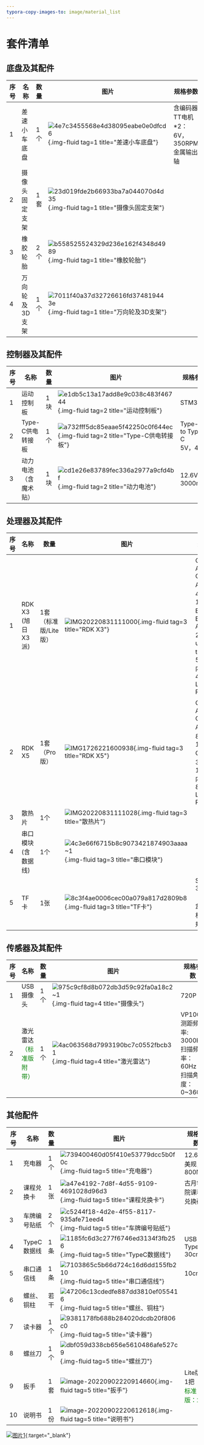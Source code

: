 ```yaml
---
typora-copy-images-to: image/material_list
---
```


# **套件清单**




## **底盘及其配件**

| 序号 | 名称           | 数量 | 图片                                                         | 规格参数                                      |
| ---- | -------------- | ---- | ------------------------------------------------------------ | --------------------------------------------- |
| 1    | 差速小车底盘   | 1个  | ![4e7c3455568e4d38095eabe0e0dfcd6](../assets/img/material_list/4e7c3455568e4d38095eabe0e0dfcd6.jpg){.img-fluid tag=1 title="差速小车底盘"} | 含编码器TT电机*2：<br />6V，350RPM 金属输出轴 |
| 2    | 摄像头固定支架 | 1套  | ![23d019fde2b66933ba7a044070d4d35](../assets/img/material_list/23d019fde2b66933ba7a044070d4d35.jpg){.img-fluid tag=1 title="摄像头固定支架"} |                                               |
| 3    | 橡胶轮胎       | 2个  | ![b558525524329d236e162f4348d4989](../assets/img/material_list/b558525524329d236e162f4348d4989.jpg){.img-fluid tag=1 title="橡胶轮胎"} |                                               |
| 4    | 万向轮及3D支架 | 1个  | ![7011f40a37d32726616fd374819443e](../assets/img/material_list/7011f40a37d32726616fd374819443e.jpg){.img-fluid tag=1 title="万向轮及3D支架"} |                                               |



## **控制器及其配件**

| 序号 | 名称                       | 数量 | 图片                                                         | 规格参数                     |
| ---- | -------------------------- | ---- | ------------------------------------------------------------ | ---------------------------- |
| 1    | 运动控制板                 | 1块  | ![e1db5c13a17add8e9c038c483f46744](../assets/img/material_list/e1db5c13a17add8e9c038c483f46744.jpg){.img-fluid tag=2 title="运动控制板"} | STM32F1                      |
| 2    | Type-C供电转接板           | 1个  | ![a732fff5dc85eaae5f42250c0f644ec](../assets/img/material_list/a732fff5dc85eaae5f42250c0f644ec.jpg){.img-fluid tag=2 title="Type-C供电转接板"} | Type-C to Type-C<br />5V，4A |
| 3    | 动力电池<br />（含魔术贴） | 1块  | ![cd1e26e83789fec336a2977a9cfd4bf](../assets/img/material_list/cd1e26e83789fec336a2977a9cfd4bf.jpg){.img-fluid tag=2 title="动力电池"} | 12.6V，3000mah               |



## **处理器及其配件**

| 序号 | 名称                       | 数量 | 图片                                                         | 规格参数                                                     |
| ---- | -------------------------- | ---- | ------------------------------------------------------------ | ------------------------------------------------------------ |
| 1    | RDK X3<br />(旭日X3派)    | 1套（标准版/Lite版）  | ![IMG20220831111000](../assets/img/material_list/1694570098250.jpg){.img-fluid tag=3 title="RDK X3"} | CPU：ARM Cortex-A53，4\*Core，1.5GHZ<br />BPU：Bernoulli Arch, 2*Core，up to1.0G，5Tops<br />内存：4GB LPDDR4 RAM |
| 2    | RDK X5<br />    | 1套（Pro版）  | ![IMG1726221600938](../assets/img/material_list/rdkx5.jpg){.img-fluid tag=3 title="RDK X5"} | CPU：ARM Cortex-A55，8\*Core，1.5GHZ<br />GPU：32flops，10Tops<br />内存：8GB LPDDR4 RAM |
| 3    | 散热片                       | 1个  | ![IMG20220831111028](../assets/img/material_list/IMG20220831111028.jpg){.img-fluid tag=3 title="散热片"}                                              ||
| 4    |  串口模块(含数据线)     | 1个  | ![4c3e66f6715b8c9073421874903aaaa~1](../assets/img/material_list/4c3e66f6715b8c9073421874903aaaa.jpg){.img-fluid tag=3 title="串口模块"} |   |
| 5    | TF卡 | 1张  | ![8c3f4ae0006cec00a079a817d2809b8](../assets/img/material_list/8c3f4ae0006cec00a079a817d2809b8.jpg){.img-fluid tag=3 title="TF卡"} | SanDisk 32GB<br />（塑料/纸盒包装随机发货，规格相同）        |



## **传感器及其配件**

| 序号 | 名称                                                         | 数量 | 图片                                                         | 规格参数                                                     |
| ---- | ------------------------------------------------------------ | ---- | ------------------------------------------------------------ | ------------------------------------------------------------ | 
| 1    | USB 摄像头                                                       | 1个  | ![975c9cf8d8b072db3d59c92fa0a18c2~1](../assets/img/material_list/975c9cf8d8b072db3d59c92fa0a18c2.jpg){.img-fluid tag=4 title="摄像头"} | 720P<br />                                        |                  |
| 2    | 激光雷达<br /><font color='green'>（标准版附带）</font>      | 1个  | ![4ac063568d7993190bc7c0552fbcb31](../assets/img/material_list/4ac063568d7993190bc7c0552fbcb31.jpg){.img-fluid tag=4 title="激光雷达"} | VP100L <br />测距频率: 3000HZ<br />扫描频率：60Hz<br />扫描角度：0~360°<br />|                                                             |



## **其他配件**

| 序号 | 名称                                                    | 数量 | 图片                                                         | 规格参数                                                |
| ---- | ------------------------------------------------------- | ---- | ------------------------------------------------------------ | ------------------------------------------------------- |
| 1    | 充电器                                                  | 1个  | ![739400460d05f410e53779dcc5b0f0c](../assets/img/material_list/739400460d05f410e53779dcc5b0f0c.jpg){.img-fluid tag=5 title="充电器"} | 12.6V，美规，800MA                                      |
| 2    | 课程兑换卡                                              | 1张  | ![a47e4192-7d8f-4d55-9109-4691028d96d3](../assets/img/material_list/a47e4192-7d8f-4d55-9109-4691028d96d3.jpg){.img-fluid tag=5 title="课程兑换卡"} | 古月学院课程兑换码                                      |
| 3    | 车牌编号贴纸                                            | 2个  | ![c5244f18-4d2e-4f55-8117-935afe71eed4](../assets/img/material_list/c5244f18-4d2e-4f55-8117-935afe71eed4.png){.img-fluid tag=5 title="车牌编号贴纸"} |                                                         |                                                       |
| 4    | TypeC数据线                                             | 1条  | ![1185fc6d3c277f6746ed3134f3fb256](../assets/img/material_list/1185fc6d3c277f6746ed3134f3fb256.jpg){.img-fluid tag=5 title="TypeC数据线"} | USB to Type-C 30cm                                      |
| 5    | 串口通信线                                              | 1条  | ![7103865c5b66d724c16d6dd155fb210](../assets/img/material_list/7103865c5b66d724c16d6dd155fb210.jpg){.img-fluid tag=5 title="串口通信线"} | 10cm                                                    |
| 6    | 螺丝、铜柱                                              | 若干 | ![47206c13cdedfe887dd3810ef055416](../assets/img/material_list/47206c13cdedfe887dd3810ef055416.jpg){.img-fluid tag=5 title="螺丝、铜柱"} |                                                         |
| 7    | 读卡器                                                  | 1个  | ![9381178fb688b284020dcdb20f806c0](../assets/img/material_list/9381178fb688b284020dcdb20f806c0.jpg){.img-fluid tag=5 title="读卡器"} |                                                         |
| 8    | 螺丝刀                                                  | 1个  | ![dbf059d338cb656e5610486afe527c9](../assets/img/material_list/dbf059d338cb656e5610486afe527c9.jpg){.img-fluid tag=5 title="螺丝刀"} |                                                         |
| 9   | 扳手                                                    | 1套  | ![image-20220902220914660](../assets/img/material_list/image-20220902220914660.png){.img-fluid tag=5 title="扳手"} | Lite版：1把<br /><font color='green'>标准版：2把</font> |
| 10   | 说明书                                                  | 1份  | ![image-20220902220612618](../assets/img/material_list/image-20220902220612618.png){.img-fluid tag=5 title="说明书"} |                                                         |



[![图片1](../assets/img/footer.png)](https://www.guyuehome.com/){:target="_blank"}